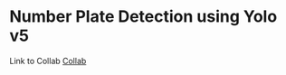 <h1>Number Plate Detection using Yolo v5</h1>
Link to Collab <a href="https://colab.research.google.com/drive/1a_iv6e3yaZzZ54QL-paCbgKJskrOSd3M?usp=sharing">Collab</a>
